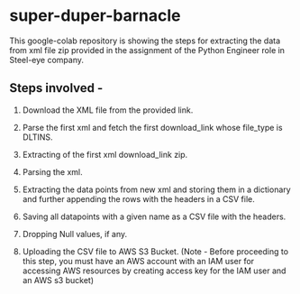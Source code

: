 # super-duper-barnacle
This google-colab repository is showing the steps for extracting the data from xml file zip provided in the assignment of the Python Engineer role in Steel-eye company.


## Steps involved -

1. Download the XML file from the provided link.

2. Parse the first xml and fetch the first download_link whose file_type is DLTINS.

3. Extracting of the first xml download_link zip.

4. Parsing the xml.

5. Extracting the data points from new xml and storing them in a dictionary and further appending the rows with the headers in a CSV file.

6. Saving all datapoints with a given name as a CSV file with the headers.

7. Dropping Null values, if any.

8. Uploading the CSV file to AWS S3 Bucket.
    (Note - Before proceeding to this step, you must have an AWS account with an IAM user for accessing AWS resources by creating access key for the IAM user and an AWS s3 bucket)
